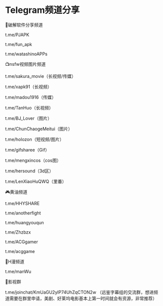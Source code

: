 # Telegram频道分享

💾破解软件分享频道

t.me/PJAPK

t.me/fun_apk

t.me/watashinoAPPs


📺nsfw视频图片频道

t.me/sakura_movie（长视频/传媒）

t.me/xapk91（长视频）

t.me/madou1916（传媒）

t.me/TanHuo（长视频）

t.me/BJ_Lover（图片）

t.me/ChunChaogeMeitui（图片）

t.me/holozon（短视频/图片）

t.me/gifsharee（Gif）

t.me/mengxincos（cos图）

t.me/hersound（3d区）

t.me/LenXiaoHuQWQ（里番）


🎮黄油频道

t.me/HHYSHARE

t.me/anotherfight

t.me/huangyouqun

t.me/Zhzbzx

t.me/ACGgamer

t.me/acggame


📖H漫频道

t.me/manWu


🎥影视群

t.me/joinchat/KmUaGU2yIP74UhZqCTON2w
（远鉴字幕组的交流群，想进频道需要在群里申请，美剧、好莱坞电影基本上第一时间就会有资源，非常推荐）

